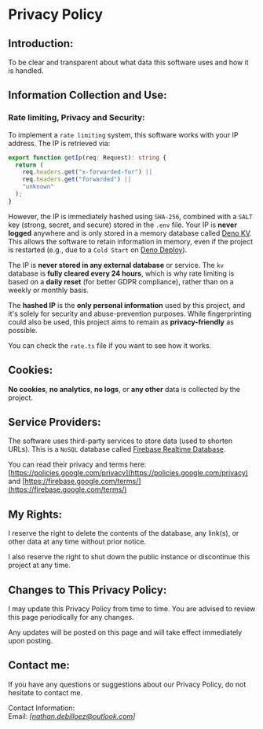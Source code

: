 # Privacy Policy  

## Introduction:  
To be clear and transparent about what data this software uses and how it is handled.

## Information Collection and Use: 
### Rate limiting, Privacy and Security:

To implement a `rate limiting` system, this software works with your IP address. The IP is retrieved via:

```ts
export function getIp(req: Request): string {
  return (
    req.headers.get("x-forwarded-for") ||
    req.headers.get("forwarded") ||
    "unknown"
  );
}
```

However, the IP is immediately hashed using `SHA-256`, combined with a `SALT` key (strong, secret, and secure) stored in the `.env` file. Your IP is **never logged** anywhere and is only stored in a memory database called [Deno KV](https://docs.deno.com/api/deno/~/Deno.Kv). This allows the software to retain information in memory, even if the project is restarted (e.g., due to a `Cold Start` on [Deno Deploy](https://deno.com/deploy)).

The IP is **never stored in any external database** or service. The `kv` database is **fully cleared every 24 hours**, which is why rate limiting is based on a **daily reset** (for better GDPR compliance), rather than on a weekly or monthly basis.

The **hashed IP** is the **only personal information** used by this project, and it's solely for security and abuse-prevention purposes. While fingerprinting could also be used, this project aims to remain as **privacy-friendly** as possible.

You can check the `rate.ts` file if you want to see how it works.

## Cookies: 
**No cookies**, **no analytics**, **no logs**, or **any other** data is collected by the project.

## Service Providers:  
The software uses third-party services to store data (used to shorten URLs). This is a `NoSQL` database called [Firebase Realtime Database](https://firebase.google.com/products/realtime-database).

You can read their privacy and terms here: [https://policies.google.com/privacy](https://policies.google.com/privacy) and [https://firebase.google.com/terms/](https://firebase.google.com/terms/)

## My Rights: 
I reserve the right to delete the contents of the database, any link(s), or other data at any time without prior notice.

I also reserve the right to shut down the public instance or discontinue this project at any time.

## Changes to This Privacy Policy:  
I may update this Privacy Policy from time to time. You are advised to review this page periodically for any changes.

Any updates will be posted on this page and will take effect immediately upon posting.

## Contact me:  
If you have any questions or suggestions about our Privacy Policy, do not hesitate to contact me.

Contact Information:  
Email: *[nathan.debilloez@outlook.com]*  